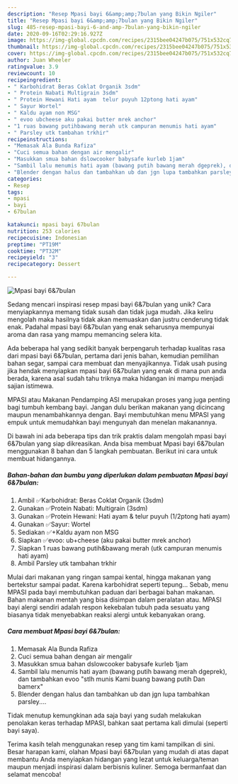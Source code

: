 ```yaml
---
description: "Resep Mpasi bayi 6&amp;amp;7bulan yang Bikin Ngiler"
title: "Resep Mpasi bayi 6&amp;amp;7bulan yang Bikin Ngiler"
slug: 485-resep-mpasi-bayi-6-and-amp-7bulan-yang-bikin-ngiler
date: 2020-09-16T02:29:16.927Z
image: https://img-global.cpcdn.com/recipes/2315bee04247b075/751x532cq70/mpasi-bayi-67bulan-foto-resep-utama.jpg
thumbnail: https://img-global.cpcdn.com/recipes/2315bee04247b075/751x532cq70/mpasi-bayi-67bulan-foto-resep-utama.jpg
cover: https://img-global.cpcdn.com/recipes/2315bee04247b075/751x532cq70/mpasi-bayi-67bulan-foto-resep-utama.jpg
author: Juan Wheeler
ratingvalue: 3.9
reviewcount: 10
recipeingredient:
- " Karbohidrat Beras Coklat Organik 3sdm"
- " Protein Nabati Multigrain 3sdm"
- " Protein Hewani Hati ayam  telur puyuh 12ptong hati ayam"
- " Sayur Wortel"
- " Kaldu ayam non MSG"
- " evoo ubcheese aku pakai butter mrek anchor"
- "1 ruas bawang putihbawang merah utk campuran menumis hati ayam"
- " Parsley utk tambahan trkhir"
recipeinstructions:
- "Memasak Ala Bunda Rafiza"
- "Cuci semua bahan dengan air mengalir"
- "Masukkan smua bahan dslowcooker babysafe kurleb 1jam"
- "Sambil lalu menumis hati ayam (bawang putih bawang merah dgeprek), dan tambahkan evoo &#34;stlh munis Kami buang bawang putih Dan bamerx&#34;"
- "Blender dengan halus dan tambahkan ub dan jgn lupa tambahkan parsley...."
categories:
- Resep
tags:
- mpasi
- bayi
- 67bulan

katakunci: mpasi bayi 67bulan 
nutrition: 253 calories
recipecuisine: Indonesian
preptime: "PT19M"
cooktime: "PT32M"
recipeyield: "3"
recipecategory: Dessert

---
```



![Mpasi bayi 6&amp;7bulan](https://img-global.cpcdn.com/recipes/2315bee04247b075/751x532cq70/mpasi-bayi-67bulan-foto-resep-utama.jpg)

Sedang mencari inspirasi resep mpasi bayi 6&amp;7bulan yang unik? Cara menyiapkannya memang tidak susah dan tidak juga mudah. Jika keliru mengolah maka hasilnya tidak akan memuaskan dan justru cenderung tidak enak. Padahal mpasi bayi 6&amp;7bulan yang enak seharusnya mempunyai aroma dan rasa yang mampu memancing selera kita.

Ada beberapa hal yang sedikit banyak berpengaruh terhadap kualitas rasa dari mpasi bayi 6&amp;7bulan, pertama dari jenis bahan, kemudian pemilihan bahan segar, sampai cara membuat dan menyajikannya. Tidak usah pusing jika hendak menyiapkan mpasi bayi 6&amp;7bulan yang enak di mana pun anda berada, karena asal sudah tahu triknya maka hidangan ini mampu menjadi sajian istimewa.

MPASI atau Makanan Pendamping ASI merupakan proses yang juga penting bagi tumbuh kembang bayi. Jangan dulu berikan makanan yang dicincang maupun menambahkannya dengan. Bayi membutuhkan menu MPASI yang empuk untuk memudahkan bayi mengunyah dan menelan makanannya.


Di bawah ini ada beberapa tips dan trik praktis dalam mengolah mpasi bayi 6&amp;7bulan yang siap dikreasikan. Anda bisa membuat Mpasi bayi 6&amp;7bulan menggunakan 8 bahan dan 5 langkah pembuatan. Berikut ini cara untuk membuat hidangannya.

<!--inarticleads1-->

##### Bahan-bahan dan bumbu yang diperlukan dalam pembuatan Mpasi bayi 6&amp;7bulan:

1. Ambil  ✅Karbohidrat: Beras Coklat Organik (3sdm)
1. Gunakan  ✅Protein Nabati: Multigrain (3sdm)
1. Gunakan  ✅Protein Hewani: Hati ayam &amp; telur puyuh (1/2ptong hati ayam)
1. Gunakan  ✅Sayur: Wortel
1. Sediakan  ✅+Kaldu ayam non MSG
1. Siapkan  ✅evoo: ub+cheese (aku pakai butter mrek anchor)
1. Siapkan 1 ruas bawang putih&amp;bawang merah (utk campuran menumis hati ayam)
1. Ambil  Parsley utk tambahan trkhir


Mulai dari makanan yang ringan sampai kental, hingga makanan yang bertekstur sampai padat. Karena karbohidrat seperti tepung… Sebab, menu MPASI pada bayi membutuhkan paduan dari berbagai bahan makanan. Bahan makanan mentah yang bisa disimpan dalam peralatan atau. MPASI bayi alergi sendiri adalah respon kekebalan tubuh pada sesuatu yang biasanya tidak menyebabkan reaksi alergi untuk kebanyakan orang. 

<!--inarticleads2-->

##### Cara membuat Mpasi bayi 6&amp;7bulan:

1. Memasak Ala Bunda Rafiza
1. Cuci semua bahan dengan air mengalir
1. Masukkan smua bahan dslowcooker babysafe kurleb 1jam
1. Sambil lalu menumis hati ayam (bawang putih bawang merah dgeprek), dan tambahkan evoo &#34;stlh munis Kami buang bawang putih Dan bamerx&#34;
1. Blender dengan halus dan tambahkan ub dan jgn lupa tambahkan parsley....


Tidak menutup kemungkinan ada saja bayi yang sudah melakukan penolakan keras terhadap MPASI, bahkan saat pertama kali dimulai (seperti bayi saya). 

Terima kasih telah menggunakan resep yang tim kami tampilkan di sini. Besar harapan kami, olahan Mpasi bayi 6&amp;7bulan yang mudah di atas dapat membantu Anda menyiapkan hidangan yang lezat untuk keluarga/teman maupun menjadi inspirasi dalam berbisnis kuliner. Semoga bermanfaat dan selamat mencoba!
